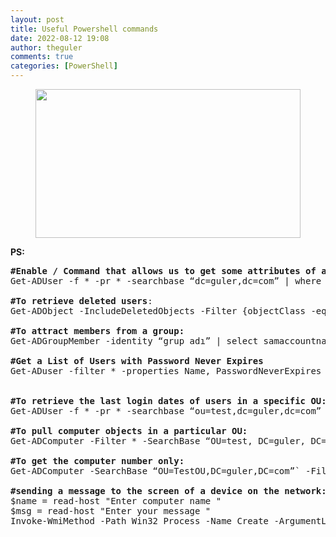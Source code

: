 ```yaml
---
layout: post
title: Useful Powershell commands
date: 2022-08-12 19:08
author: theguler
comments: true
categories: [PowerShell]
---
```

<!-- wp:image {"id":333,"width":424,"height":238,"sizeSlug":"large","linkDestination":"none"} -->
<figure class="wp-block-image size-large is-resized"><img src="https://farukguler.com/assets/post_images/powershell-4-sdn.jpg?w=1024" alt="" class="wp-image-333" width="424" height="238" /></figure>
<!-- /wp:image -->

<!-- wp:paragraph -->
<p><strong>PS:</strong></p>
<!-- /wp:paragraph -->

<!-- wp:preformatted -->
<pre class="wp-block-preformatted"><strong>#Enable / Command that allows us to get some attributes of active users</strong>:
Get-ADUser -f * -pr * -searchbase “dc=guler,dc=com” | where {$_.enabled -eq “Enabled”} | select name, sAMAccountName, employeeID, department, distinguishedname | export-csv c:\liste.csv -delimiter “;” -NoTypeInformation -Encoding UTF8

<strong>#To retrieve deleted users</strong>:
Get-ADObject -IncludeDeletedObjects -Filter {objectClass -eq “user” -and IsDeleted -eq $True} -Properties displayname, whencreated,whenchanged | select -Property displayname, whencreated,whenchanged | Export-csv -path C:\delete_user.csv -NoTypeInformation -Encoding Unicode

<strong>#To attract members from a group:</strong>
Get-ADGroupMember -identity “grup adı” | select samaccountname,name | Export-csv -path C:\grupuser.csv -NoTypeInformation

<strong>#Get a List of Users with Password Never Expires</strong>
Get-ADuser -filter * -properties Name, PasswordNeverExpires | where { $_.passwordNeverExpires -eq "true" } |  Select-Object DistinguishedName,Name,Enabled | Export-csv c:\pw_never_expires.csv -NoTypeInformation


<strong>#To retrieve the last login dates of users in a specific OU:</strong>
Get-ADUser -f * -pr * -searchbase “ou=test,dc=guler,dc=com” | where {$_.enabled -eq “Enabled”} | select name, lastlogindate | export-csv C:\user_lastlogon.csv -Encoding Unicode

<strong>#To pull computer objects in a particular OU:</strong>
Get-ADComputer -Filter * -SearchBase “OU=test, DC=guler, DC=com” -Properties OperatingSystem | Select Name, OperatingSystem | Format-Table -AutoSize | Out-File C:\comp.txt

<strong>#To get the computer number only:</strong>
Get-ADComputer -SearchBase “OU=TestOU,DC=guler,DC=com”` -Filter ‘OperatingSystem -like “*”‘ -Properties * | Select -Property Name,operatingSystem,@{Name=”LastLogon”; Expression={[DateTime]::FromFileTime($_.lastLogon).ToString()}} | # Export AD Computers to CSV file Export-CSV “C:\ADComputers.csv” -NoTypeInformation -Encoding UTF8

<strong>#sending a message to the screen of a device on the network:</strong>
$name = read-host "Enter computer name "
$msg = read-host "Enter your message "
Invoke-WmiMethod -Path Win32_Process -Name Create -ArgumentList "msg * $msg" -ComputerName $name</pre>
<!-- /wp:preformatted -->
